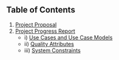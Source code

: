 ## Table of Contents

1. [Project Proposal](https://github.com/rutvishah859/Software-Design-Final-Project/blob/main/Group9_Final_Project_Proposal.pdf)
2. [Project Progress Report](https://github.com/rutvishah859/Software-Design-Final-Project/tree/main/Project%20Progress%20Report)
     * i) [Use Cases and Use Case Models](https://github.com/rutvishah859/Software-Design-Final-Project/blob/main/Project%20Progress%20Report/Use%20Cases%20and%20Use%20Case%20Models.pdf)
     * ii) [Quality Attributes](https://github.com/rutvishah859/Software-Design-Final-Project/blob/main/Project%20Progress%20Report/Quality%20Attributes.pdf)
     * iii) [System Constraints](https://github.com/rutvishah859/Software-Design-Final-Project/blob/main/Project%20Progress%20Report/System%20Constraints.pdf)


